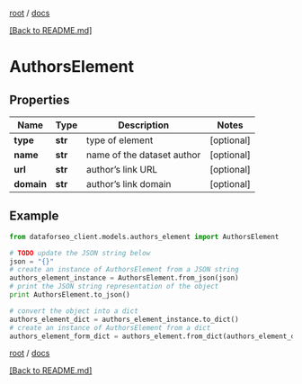[root](./../ "root") / [docs](./ "docs")

[[Back to README.md]](./../README.md "[Back to README.md]")

# AuthorsElement

## Properties

Name | Type | Description | Notes
------------ | ------------- | ------------- | -------------
**type** | **str** | type of element | [optional]
**name** | **str** | name of the dataset author | [optional]
**url** | **str** | author’s link URL | [optional]
**domain** | **str** | author’s link domain | [optional]

## Example

```python
from dataforseo_client.models.authors_element import AuthorsElement

# TODO update the JSON string below
json = "{}"
# create an instance of AuthorsElement from a JSON string
authors_element_instance = AuthorsElement.from_json(json)
# print the JSON string representation of the object
print AuthorsElement.to_json()

# convert the object into a dict
authors_element_dict = authors_element_instance.to_dict()
# create an instance of AuthorsElement from a dict
authors_element_form_dict = authors_element.from_dict(authors_element_dict)
```

  

[root](./../ "root") / [docs](./ "docs")

[[Back to README.md]](./../README.md "[Back to README.md]")